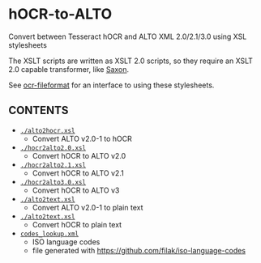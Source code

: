 # hOCR-to-ALTO
Convert between Tesseract hOCR and ALTO XML 2.0/2.1/3.0 using XSL stylesheets

The XSLT scripts are written as XSLT 2.0 scripts, so they require an XSLT 2.0
capable transformer, like [Saxon](http://www.saxonica.com/ce/user-doc/1.1/).

See [ocr-fileformat](https://github.com/UB-Mannheim/ocr-fileformat) for an
interface to using these stylesheets.

## CONTENTS

  * [`./alto2hocr.xsl`](./alto2hocr.xsl)
    * Convert ALTO v2.0-1 to hOCR
  * [`./hocr2alto2.0.xsl`](./hocr2alto2.0.xsl)
    * Convert hOCR to ALTO v2.0
  * [`./hocr2alto2.1.xsl`](./hocr2alto2.1.xsl)  
    * Convert hOCR to ALTO v2.1
  * [`./hocr2alto3.0.xsl`](./hocr2alto3.0.xsl)     
    * Convert hOCR to ALTO v3
  * [`./alto2text.xsl`](./alto2text.xsl)
    * Convert ALTO v2.0-1 to plain text
  * [`./alto2text.xsl`](./alto2text.xsl)
    * Convert hOCR to plain text
  * [`codes_lookup.xml`](./codes_lookup.xml)
    * ISO language codes
    * file generated with https://github.com/filak/iso-language-codes

